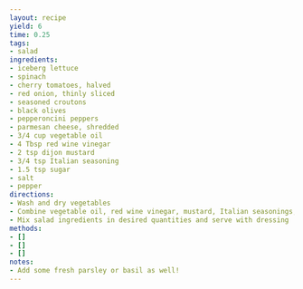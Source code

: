 ```yaml
---
layout: recipe
yield: 6
time: 0.25
tags:
- salad
ingredients:
- iceberg lettuce
- spinach
- cherry tomatoes, halved
- red onion, thinly sliced
- seasoned croutons
- black olives
- pepperoncini peppers
- parmesan cheese, shredded
- 3/4 cup vegetable oil
- 4 Tbsp red wine vinegar
- 2 tsp dijon mustard
- 3/4 tsp Italian seasoning
- 1.5 tsp sugar
- salt
- pepper
directions:
- Wash and dry vegetables
- Combine vegetable oil, red wine vinegar, mustard, Italian seasonings, sugar, and some salt and pepper in a jar with lid. Shake well to combine. Refrigerate for an hour before serving
- Mix salad ingredients in desired quantities and serve with dressing
methods:
- []
- []
- []
notes:
- Add some fresh parsley or basil as well!
---
```


